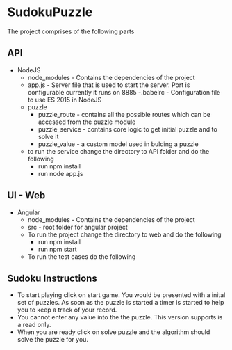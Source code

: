 # SudokuPuzzle

The project comprises of the following parts
## API 
- NodeJS
	- node_modules - Contains the dependencies of the project
  - app.js - Server file that is used to start the server. Port is configurable currently it runs on 8885
  -.babelrc - Configuration file to use ES 2015 in NodeJS
  - puzzle
    - puzzle_route - contains all the possible routes which can be accessed from the puzzle module
    - puzzle_service - contains core logic to get initial puzzle and to solve it
    - puzzle_value - a custom model used in bulding a puzzle
  - to run the service change the directory to API folder and do the following
    - run npm install
    - run node app.js
## UI - Web 
- Angular
  - node_modules - Contains the dependencies of the project
  - src - root folder for angular project
  - To run the project change the directory to web and do the following
    - run npm install 
    - run npm start
  - To run the test cases do the following

## Sudoku Instructions
  - To start playing click on start game. You would be presented with a inital set of puzzles. As soon as the puzzle is        started a timer is started to help you to keep a track of your record.
  - You cannot enter any value into the the puzzle. This version supports is a read only.
  - When you are ready click on solve puzzle and the algorithm should solve the puzzle for you.
